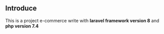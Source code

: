 ## Introduce

This is a project e-commerce write with **laravel framework version 8** and **php version 7.4**
